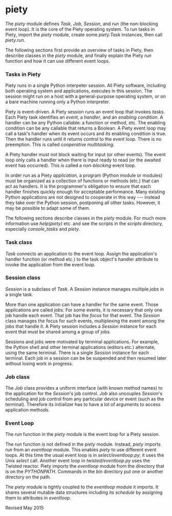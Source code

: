 
piety
=====

The *piety* module defines *Task*, *Job*, *Session*, and *run* (the
non-blocking event loop).  It is the core of the Piety operating
system.  To run tasks in Piety, import the *piety* module, create some
*piety.Task* instances, then call *piety.run*.

The following sections first provide an overview of tasks in Piety,
then describe classes in the *piety* module, and finally explain
the Piety *run* function and how it can use different event loops.

### Tasks in Piety ###

Piety runs in a single Python interpeter session.  All Piety software,
including both operating system and applications, executes in this
session.  The session might run on a host with a general-purpose
operating system, or on a bare machine running only a Python
interpreter.

Piety is event-driven.  A Piety session runs an event loop
that invokes *tasks*.  Each Piety task identifies an *event*, a
*handler*, and an *enabling condition*.  A handler can be any Python
callable: a function or method, etc.  The enabling condition can be
any callable that returns a Boolean.  A Piety event loop may call a
task's handler when its event occurs and its enabling condition is
true.  Then the handler runs until it returns control to the event
loop.  There is no preemption.  This is called *cooperative
multitasking*.

A Piety handler must not block waiting for input (or other events).
The event loop only calls a handler when there is input ready to read
(or the awaited event has occurred).  This is called a *non-blocking*
event loop.

In order run as a Piety *application*, a program (Python module or
modules) must be organized as a collection of functions or methods
(etc.) that can act as handlers.  It is the programmer's
obligation to ensure that each handler finishes quickly enough for
acceptable performance.  Many existing Python applications are not
designed to cooperate in this way --- instead they take over the
Python session, postponing all other tasks.  However, it may be
possible to adapt some of them.

The following sections describe classes in the *piety* module.  For
much more information use *help(piety)* etc. and see the scripts in
the *scripts* directory, especially *console_tasks* and *piety*.

### Task class ###

*Task* connects an application to the event loop.  Assign the
application's handler function (or method etc.) to the task object's
handler attribute to invoke the application from the event loop.

### Session class ###

*Session* is a subclass of *Task*.  A Session instance manages
multiple *jobs* in a single task.

More than one application can have a handler for the same event.
Those applications are called *jobs*.  For some events, it is
necessary that only one job handle each event.  That job has the
*focus* for that event.  The *Session* class manages the focus for
such events, multiplexing the event among the jobs that handle it.
A Piety session includes a *Session* instance for each event 
that must be shared among a group of jobs.

Sessions and jobs were motivated by terminal applications.  For
example, the Python shell and other terminal applications (editors
etc.) alternate, using the same terminal.  There is a single *Session*
instance for each terminal.  Each job in a session can be be suspended
and then resumed later without losing work in progress.

### Job class ###

The *Job* class provides a uniform interface (with known method names) to the
application for the *Session*'s job control. *Job* also uncouples
*Session*'s scheduling and job control from any particular device or
event (such as the terminal). Therefore its initializer has to
have a lot of arguments to access application methods.

### Event Loop ###

The *run* function in the *piety* module is the event loop for a Piety session.

The *run* function is not defined in the *piety* module.  Instead,
*piety* imports *run* from an *eventloop* module.  This enables
*piety* to use different event loops.  At this time the usual event
loop is in *select/eventloop.py*; it uses the Unix *select* call.  Another
event loop in *twisted/eventloop.py* uses the Twisted reactor.  Piety 
imports the *eventloop* module from the directory that is on the
*PYTHONPATH*.  Commands in the *bin* directory put one or another
directory on the path.

The *piety* module is tightly coupled to the *eventloop* module it
imports.  It shares several mutable data structures including its *schedule*
by assigning them to attributes in *eventloop*.
 
Revised May 2015

